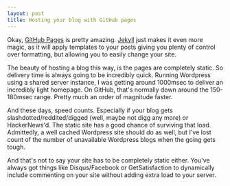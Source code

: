 ```yaml
---
layout: post
title: Hosting your blog with GitHub pages
---
```


Okay, [GitHub Pages](http://pages.github.com/) is pretty amazing. [Jekyll](https://github.com/mojombo/jekyll/wiki) just makes it even more magic, as it will apply templates to your posts giving you plenty of control over formatting, but allowing you to easily change your site.

The beauty of hosting a blog this way, is the pages are completely static. So delivery time is always going to be incredibly quick. Running Wordpress using a shared server instance, I was getting around 1000msec to deliver an incredibly light homepage. On GitHub, that's normally down around the 150-180msec range. Pretty much an order of magnitude faster.

And these days, speed counts. Especially if your blog gets slashdotted/reddited/digged (well, maybe not digg any more) or HackerNews'd. The static site has a good chance of surviving that load. Admittedly, a well cached Wordpress site should do as well, but I've lost count of the number of unavailable Wordpress blogs when the going gets tough.

And that's not to say your site has to be completely static either. You've always got things like Disqus/Facebook or GetSatisfaction to dynamically include commenting on your site without adding extra load to your server.